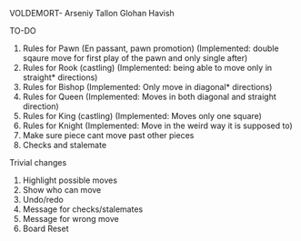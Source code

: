 VOLDEMORT-
Arseniy
Tallon
Glohan
Havish

TO-DO
1. Rules for Pawn (En passant, pawn promotion) (Implemented: double sqaure move for first play of the pawn and only single after)
2. Rules for Rook (castling) (Implemented: being able to move only in straight* directions)
3. Rules for Bishop (Implemented: Only move in diagonal* directions)
4. Rules for Queen (Implemented: Moves in both diagonal and straight direction)
5. Rules for King (castling) (Implemented: Moves only one square)
6. Rules for Knight (Implemented: Move in the weird way it is supposed to)
7. Make sure piece cant move past other pieces
2. Checks and stalemate


Trivial changes
1. Highlight possible moves
2. Show who can move
3. Undo/redo
4. Message for checks/stalemates
5. Message for wrong move
6. Board Reset
